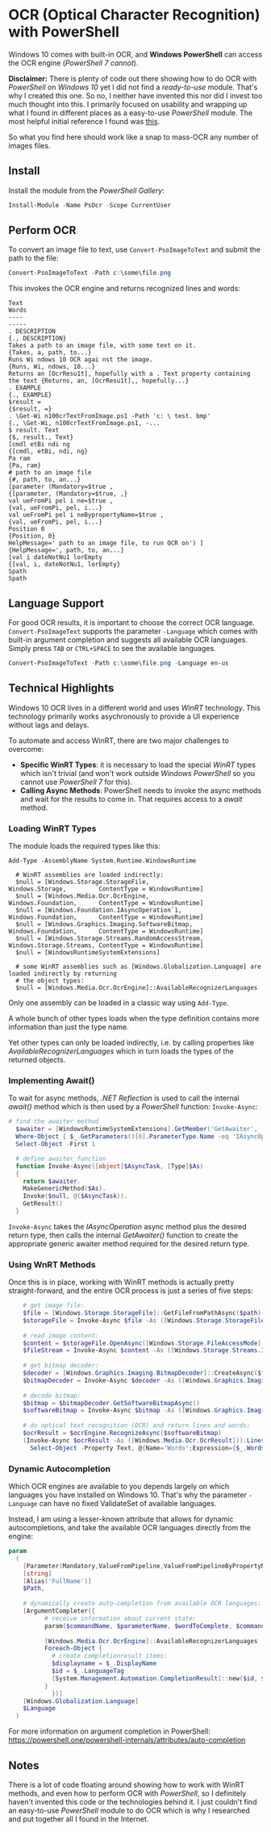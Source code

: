 # OCR (Optical Character Recognition) with PowerShell

Windows 10 comes with built-in OCR, and **Windows PowerShell** can access the OCR engine (*PowerShell 7 cannot*).

**Disclaimer:** There is plenty of code out there showing how to do OCR with *PowerShell* on *Windows 10* yet I did not find a *ready-to-use* module. That's why I created this one. So no, I neither have invented this nor did I invest too much thought into this. I primarily focused on usability and wrapping up what I found in different places as a easy-to-use *PowerShell* module. The most helpful initial reference I found was [this](https://github.com/HumanEquivalentUnit/PowerShell-Misc/blob/master/Get-Win10OcrTextFromImage.ps1).

So what you find here should work like a snap to mass-OCR any number of images files. 

## Install

Install the module from the *PowerShell Gallery*:

```powershell
Install-Module -Name PsOcr -Scope CurrentUser
```

## Perform OCR

To convert an image file to text, use `Convert-PsoImageToText` and submit the path to the file:

```powershell
Convert-PsoImageToText -Path c:\some\file.png
```

This invokes the OCR engine and returns recognized lines and words:

```
Text                                                                         Words
----                                                                         -----
. DESCRIPTION                                                                {., DESCRIPTION}
Takes a path to an image file, with some text on it.                         {Takes, a, path, to...}
Runs Wi ndows 10 OCR agai nst the image.                                     {Runs, Wi, ndows, 10...}
Returns an [OcrResu1t], hopefully with a . Text property containing the text {Returns, an, [OcrResu1t],, hopefully...}
. EXAMPLE                                                                    {., EXAMPLE}
$result =                                                                    {$result, =}
. \Get-Wi n100crTextFromImage.ps1 -Path 'c: \ test. bmp'                     {., \Get-Wi, n100crTextFromImage.ps1, -...
$ result. Text                                                               {$, result., Text}
[cmdl etBi ndi ng                                                            {[cmdl, etBi, ndi, ng}
Pa ram                                                                       {Pa, ram}
# path to an image file                                                      {#, path, to, an...}
[parameter (Mandatory=$true ,                                                {[parameter, (Mandatory=$true, ,}
val ueFromPi pel i ne=$true ,                                                {val, ueFromPi, pel, i...}
val ueFromPi pel i neBypropertyName=$true ,                                  {val, ueFromPi, pel, i...}
Position 0                                                                   {Position, 0}
HelpMessage=' path to an image file, to run OCR on') ]                       {HelpMessage=', path, to, an...}
[val i dateNotNu1 lorEmpty                                                   {[val, i, dateNotNu1, lorEmpty}
Spath                                                                        Spath
```

## Language Support

For good OCR results, it is important to choose the correct OCR language. `Convert-PsoImageText` supports the parameter `-Language` which comes with built-in argument completion and suggests all available OCR languages. Simply press `TAB` or `CTRL+SPACE` to see the available languages.

```powershell
Convert-PsoImageToText -Path c:\some\file.png -Language en-us
```


## Technical Highlights

Windows 10 OCR lives in a different world and uses *WinRT* technology. This technology primarily works asychronously to provide a UI experience without lags and delays.

To automate and access WinRT, there are two major challenges to overcome:

- **Specific WinRT Types**: it is necessary to load the special *WinRT* types which isn't trivial (and won't work outside *Windows PowerShell* so you cannot use *PowerShell 7* for this).
- **Calling Async Methods**: PowerShell needs to invoke the async methods and wait for the results to come in. That requires access to a *await* method.

### Loading WinRT Types

The module loads the required types like this:

```
Add-Type -AssemblyName System.Runtime.WindowsRuntime
    
  # WinRT assemblies are loaded indirectly:
  $null = [Windows.Storage.StorageFile,                Windows.Storage,         ContentType = WindowsRuntime]
  $null = [Windows.Media.Ocr.OcrEngine,                Windows.Foundation,      ContentType = WindowsRuntime]
  $null = [Windows.Foundation.IAsyncOperation`1,       Windows.Foundation,      ContentType = WindowsRuntime]
  $null = [Windows.Graphics.Imaging.SoftwareBitmap,    Windows.Foundation,      ContentType = WindowsRuntime]
  $null = [Windows.Storage.Streams.RandomAccessStream, Windows.Storage.Streams, ContentType = WindowsRuntime]
  $null = [WindowsRuntimeSystemExtensions]
    
  # some WinRT assemblies such as [Windows.Globalization.Language] are loaded indirectly by returning
  # the object types:
  $null = [Windows.Media.Ocr.OcrEngine]::AvailableRecognizerLanguages
```

Only one assembly can be loaded in a classic way using `Add-Type`.

A whole bunch of other types loads when the type definition contains more information than just the type name.

Yet other types can only be loaded indirectly, i.e. by calling properties like *AvailableRecognizerLanguages*  which in turn loads the types of the returned objects.

### Implementing Await()

To wait for async methods, *.NET Reflection* is used to call the internal *await()* method which is then used by a *PowerShell* function: `Invoke-Async`:

```powershell
# find the awaiter method
  $awaiter = [WindowsRuntimeSystemExtensions].GetMember('GetAwaiter', 'Method',  'Public,Static') |
  Where-Object { $_.GetParameters()[0].ParameterType.Name -eq 'IAsyncOperation`1' } |
  Select-Object -First 1

  # define awaiter function
  function Invoke-Async([object]$AsyncTask, [Type]$As)
  {
    return $awaiter.
    MakeGenericMethod($As).
    Invoke($null, @($AsyncTask)).
    GetResult()
  }
```

`Invoke-Async` takes the *IAsyncOperation* async method plus the desired return type, then calls the internal *GetAwaiter()* function to create the appropriate generic awaiter method required for the desired return type.

### Using WnRT Methods

Once this is in place, working with WinRT methods is actually pretty straight-forward, and the entire OCR process is just a series of five steps:

```powershell
    # get image file:
    $file = [Windows.Storage.StorageFile]::GetFileFromPathAsync($path)
    $storageFile = Invoke-Async $file -As ([Windows.Storage.StorageFile])
  
    # read image content:
    $content = $storageFile.OpenAsync([Windows.Storage.FileAccessMode]::Read)
    $fileStream = Invoke-Async $content -As ([Windows.Storage.Streams.IRandomAccessStream])
  
    # get bitmap decoder:
    $decoder = [Windows.Graphics.Imaging.BitmapDecoder]::CreateAsync($fileStream)
    $bitmapDecoder = Invoke-Async $decoder -As ([Windows.Graphics.Imaging.BitmapDecoder])
  
    # decode bitmap:
    $bitmap = $bitmapDecoder.GetSoftwareBitmapAsync()
    $softwareBitmap = Invoke-Async $bitmap -As ([Windows.Graphics.Imaging.SoftwareBitmap])
  
    # do optical text recognition (OCR) and return lines and words:
    $ocrResult = $ocrEngine.RecognizeAsync($softwareBitmap)
    (Invoke-Async $ocrResult -As ([Windows.Media.Ocr.OcrResult])).Lines | 
      Select-Object -Property Text, @{Name='Words';Expression={$_.Words.Text}}
```

### Dynamic Autocompletion

Which OCR engines are available to you depends largely on which languages you have installed on Windows 10. That's why the parameter `-Language` can have no fixed ValidateSet of available languages.

Instead, I am using a lesser-known attribute that allows for dynamic autocompletions, and take the available OCR languages directly from the engine:

```powershell
param
  (
    [Parameter(Mandatory,ValueFromPipeline,ValueFromPipelineByPropertyName)]
    [string]
    [Alias('FullName')]
    $Path,
    
    # dynamically create auto-completion from available OCR languages:
    [ArgumentCompleter({
          # receive information about current state:
          param($commandName, $parameterName, $wordToComplete, $commandAst, $fakeBoundParameters)
    
          [Windows.Media.Ocr.OcrEngine]::AvailableRecognizerLanguages |
          Foreach-Object { 
            # create completionresult items:
            $displayname = $_.DisplayName
            $id = $_.LanguageTag
            [System.Management.Automation.CompletionResult]::new($id, $displayname, "ParameterValue", "$displayName`r`n$id")
          }
            })]
    [Windows.Globalization.Language]
    $Language
  )
```

For more information on argument completion in PowerShell: https://powershell.one/powershell-internals/attributes/auto-completion
## Notes

There is a lot of code floating around showing how to work with WinRT methods, and even how to perform OCR with *PowerShell*, so I definitely haven't invented this code or the technologies behind it. I just couldn't find an easy-to-use *PowerShell* module to do OCR which is why I researched and put together all I found in the Internet.
